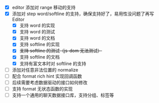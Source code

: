 
- [x] editor 添加对 range 移动的支持
- [x] 添加对 step word/softline 的支持，确保支持好了，易用性没问题了再写 Editor
  - [x] 支持 word 的实现
  - [x] 支持 word 的测试
  - [x] 支持 word 的文档
  - [x] 支持 softline 的实现
  - [x] ~~支持 softline 的测试（js-dom 无法测试）~~
  - [x] 支持 softline 的文档
  - [x] 支持有富文本时对 softline 的支持 
- [ ] 添加对任意非法位置的 normalize
- [ ] 配合 format rich hint 实现回调函数
- [ ] 后续需要考虑数据驱动的接口如何修改
- [ ] 支持 format 无状态函数的实现
- [ ] 支持一个通用的聊天数据接口库，支持分组、标签等